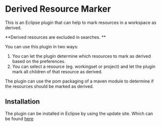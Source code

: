 # Derived Resource Marker


This is an Eclipse plugin that can help to mark resources in a workspace as derived. 

**Derived resources are excluded in searches. **

You can use this plugin in two ways:

1. You can let the plugin determine which resources to mark as derived based on the preferences. 
1. You can select a resource (eg. workingset or project) and let the plugin mark all children of that resource as derived.

The plugin can use the pom packaging of a maven module to determine if the resources should be marked as derived.

## Installation
The plugin can be installed in Eclipse by using the update site.
Which can be found [here](http://mwensveen-nl.github.io/derivedresourcemarker/)
